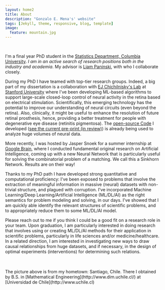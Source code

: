 ```yaml
---
layout: home2
title: About
description: "Gonzalo E. Mena's' website"
tags: [Jekyll, theme, responsive, blog, template]
image:
  feature: mountain.jpg
---
```


<br />

I'm a final year PhD student in the [Statistics Department, Columbia University](stat.columbia.edu).  *I am in an active search of research positions both in the industry and academia*. My advisor is [Liam Paninski](http://stat.columbia.edu/~liam), with who I collaborate closely.

During my PhD I have teamed with top-tier research groups. Indeed, a big part of my dissertation is a collaboration with [EJ Chichilnisky's Lab](http://med.stanford.edu/neurosurgery/research/chichilnisky.html) at [Stanford University](www.stanford.edu) where I've been developing ML-based algorithms to support large-scale closed-loop control of neural activity in the retina based on electrical stimulation. Scientifically, this emerging technology has the potential to improve our understanding of neural circuits (even beyond the retina). Also, clinically, it might be useful to enhance the resolution of future retinal prosthesis, hence, providing a better treatment for people with degenerative eye disease (retinitis pigmentosa). The [open-source Code](https://github.com/gomena/spike_separation_artifacts) I developed ([see the current pre-print (in review)](http://biorxiv.org/content/early/2016/11/27/089912)) is already being used to analyze huge volumes of neural data.

More recently, I was hosted by Jasper Snoek for a summer internship at [Google Brain](https://research.google.com/teams/brain/), where I conducted fundamental original research on Artificial Intelligence, coming up with a new Neural Network that is particularly useful for solving the combinatorial problem of a matching. We call this a Sinkhorn Network. Results are on their way!

Thanks to my PhD path I have developed strong quantitative and computational proficiency: I've been exposed to problems that involve the extraction of meaningful information in massive (neural) datasets with non-trivial structure, and plagued with corruption. I've incorporated Machine Learning/Deep Learning/Artificial Intelligence (ML/DL/AI) as the right semantics for problem modeling and solving, in our days. I've showed that I am quickly able identify the relevant structures of scientific problems, and to appropriately reduce them to some ML/DL/AI model.

Please reach out to me if you think I could be a good fit on a research role in your team. Upon graduation, I am particularly interested in doing research that involves using or creating ML/DL/AI methods for their application in scientific problems, particularly in life sciences and/or medicine/healthcare. In a related direction, I am interested in investigating new ways to draw causal relationships from huge datasets, and if necessary, in the design of optimal experiments (interventions) for determining such relations.


<br />



<br />
The picture above is from my hometown: Santiago, Chile. There I obtained by B.S. in [Mathematical Engineering](http://www.dim.uchile.cl/) at [Universidad de Chile](http://www.uchile.cl)
